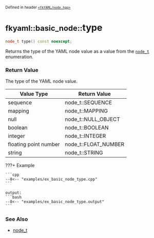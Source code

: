 <small>Defined in header [`<fkYAML/node.hpp>`](https://github.com/fktn-k/fkYAML/blob/develop/include/fkYAML/node.hpp)</small>

# <small>fkyaml::basic_node::</small>type

```cpp
node_t type() const noexcept;
```

Returns the type of the YAML node value as a value from the [`node_t`](node_t.md) enumeration.  

### **Return Value**

The type of the YAML node value.

| Value Type            | Return Value         |
| --------------------- | -------------------- |
| sequence              | node_t::SEQUENCE     |
| mapping               | node_t::MAPPING      |
| null                  | node_t::NULL_OBJECT  |
| boolean               | node_t::BOOLEAN      |
| integer               | node_t::INTEGER      |
| floating point number | node_t::FLOAT_NUMBER |
| string                | node_t::STRING       |

???+ Example

    ```cpp
    --8<-- "examples/ex_basic_node_type.cpp"
    ```

    output:
    ```bash
    --8<-- "examples/ex_basic_node_type.output"
    ```

### **See Also**

* [node_t](node_t.md)
